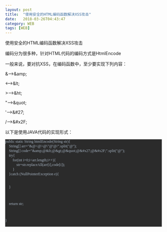 ```yaml
---
layout: post
title:  "使用安全的HTML编码函数解决XSS攻击"
date:   2018-03-26T04:43:47
category: WEB
tags: [WEB]
---
```


使用安全的HTML编码函数解决XSS攻击

<p>编码分为很多种，针对HTML代码的编码方式是HtmlEncode</p><p>一般来说，要对抗XSS，在编码函数中，至少要实现下列内容：</p><p>&amp;--&gt;&amp;amp;</p><p>&lt;--&gt;&amp;lt;</p><p>&gt;--&gt;&amp;ht;</p><p>&quot;--&gt;&amp;quot;</p><p>&#39;--&gt;&amp;#27;</p><p>/--&gt;&amp;#x2F;</p><p>以下是使用JAVA代码的实现形式：<br/></p><pre style="background-color:#2b2b2b;color:#a9b7c6;font-family:&#39;宋体&#39;;font-size:9.0pt;">public&nbsp;static&nbsp;String&nbsp;htmlEncode(String&nbsp;str){
&nbsp;&nbsp;&nbsp;&nbsp;String[]&nbsp;arr=&quot;&amp;@&lt;@&gt;@\&quot;@&#39;@/&quot;.split(&quot;@&quot;);
&nbsp;&nbsp;&nbsp;&nbsp;String[]&nbsp;code=&quot;&amp;amp;@&amp;lt;@&amp;gt;@&amp;quot;@&amp;#x27;@&amp;#x2F;&quot;.split(&quot;@&quot;);
&nbsp;&nbsp;&nbsp;&nbsp;try{
&nbsp;&nbsp;&nbsp;&nbsp;&nbsp;&nbsp;&nbsp;&nbsp;for(int&nbsp;i=0;i&lt;arr.length;i++){
&nbsp;&nbsp;&nbsp;&nbsp;&nbsp;&nbsp;&nbsp;&nbsp;&nbsp;&nbsp;&nbsp;&nbsp;str=str.replaceAll(arr[i],code[i]);
&nbsp;&nbsp;&nbsp;&nbsp;&nbsp;&nbsp;&nbsp;&nbsp;}
&nbsp;&nbsp;&nbsp;&nbsp;}catch&nbsp;(NullPointerException&nbsp;e){

&nbsp;&nbsp;&nbsp;&nbsp;}

&nbsp;&nbsp;&nbsp;&nbsp;return&nbsp;str;

}</pre><p><br/></p>